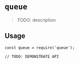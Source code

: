 # `queue`

> TODO: description

## Usage

```
const queue = require('queue');

// TODO: DEMONSTRATE API
```

